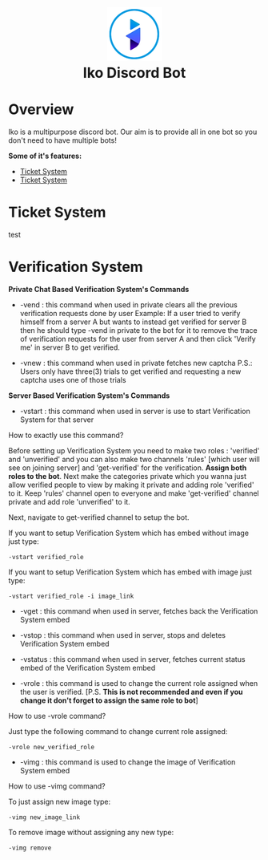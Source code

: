 <h1 align="center">
  <br>
  <img src="https://raw.githubusercontent.com/leothewolf/iko/main/logo_for_git.png" alt="Iko Discord Bot">
  <br>
  Iko Discord Bot
  <br>
</h1>

# Overview
Iko is a multipurpose discord bot. Our aim is to provide all in one bot so you don't need to have multiple bots!

**Some of it's features:**
- <a href="#Ticket System">Ticket System</a>
- <a href="#Verification System">Ticket System</a>

# Ticket System

test

# Verification System

**Private Chat Based Verification System's Commands**


- -vend : this command when used in private clears all the previous verification requests done by user
Example: If a user tried to verify himself from a server A but wants to instead get verified for server B then he should type -vend in private to the bot for it 	  to remove the trace of verification requests for the user from server A and then click 'Verify me' in server B to get verified.


- -vnew : this command when used in private fetches new captcha 
P.S.: Users only have three(3) trials to get verified and requesting a new captcha uses one of those trials



**Server Based Verification System's Commands**


- -vstart : this command when used in server is use to start Verification System for that server

How to exactly use this command?

Before setting up Verification System you need to make two roles : 'verified' and 'unverified' and you can also make two channels 'rules' [which user will see on joining server] and 'get-verified' for the verification. **Assign both roles to the bot**. Next make the categories private which you wanna just allow verified people to view by making it private and adding role 'verified' to it. Keep 'rules' channel open to everyone and make 'get-verified' channel private and add role 'unverified' to it.

Next, navigate to get-verified channel to setup the bot.

If you want to setup Verification System which has embed without image just type:
```
-vstart verified_role
```

If you want to setup Verification System which has embed with image just type:
```
-vstart verified_role -i image_link
```


- -vget : this command when used in server, fetches back the Verification System embed


- -vstop : this command when used in server, stops and deletes Verification System embed


- -vstatus : this command when used in server, fetches current status embed of the Verification System embed


- -vrole : this command is used to change the current role assigned when the user is verified. 
[P.S. **This is not recommended and even if you change it don't forget to assign the same role to bot**]

How to use -vrole command?

Just type the following command to change current role assigned:
```
-vrole new_verified_role
```


- -vimg : this command is used to change the image of Verification System embed

How to use -vimg command?

To just assign new image type:
```
-vimg new_image_link
```

To remove image without assigning any new type:
```
-vimg remove
```
